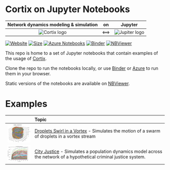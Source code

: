 # Cortix on Jupyter Notebooks

| Network dynamics modeling & simulation | on | Jupyter |
|:---:|:--:|:----:|
| <img src="https://cortix.org/logo.jpg" title="Cortix logo"> | <==> | <img width="115" src="https://upload.wikimedia.org/wikipedia/commons/thumb/3/38/Jupyter_logo.svg/250px-Jupyter_logo.svg.png" title="Jupiter logo"> |

[![Website](https://img.shields.io/website/https/github.com/dpploy/cortix-nb.svg)](https://github.com/dpploy/cortix-nb)
[![Size](https://img.shields.io/github/repo-size/dpploy/cortix-nb.svg?label=size&style=flat)](https://cortix.org)
[![Azure Notebooks](https://notebooks.azure.com/launch.svg)](https://notebooks.azure.com/dealmeidavf/projects/cortix-nb)
[![Binder](https://raw.githubusercontent.com/jupyter/design/master/logos/Badges/nbviewer_badge.svg)](https://mybinder.org/v2/gh/dpploy/cortix-nb/master)
[![NBViewer](https://raw.githubusercontent.com/jupyter/design/master/logos/Badges/nbviewer_badge.svg)](http://nbviewer.jupyter.org/github/dpploy/cortix-nb/)

This repo is home to a set of  Jupyter notebooks that contain  examples of the usage of [Cortix](https://github.com/dpploy/cortix). 

Clone the repo to run the notebooks locally, or use [Binder](https://mybinder.org/v2/gh/dpploy/cortix-nb/master) or [Azure](https://notebooks.azure.com/dealmeidavf/projects/cortix-nb) to run them in your browser.

Static versions of the notebooks are available on [NBViewer](http://nbviewer.jupyter.org/github/dpploy/cortix-nb).

# Examples

|  | Topic |
|:---|:---|
|<img  width="150" src="https://github.com/dpploy/cortix-nb/blob/master/img/droplet.png" title="droplets"> | [Droplets Swirl in a Vortex](https://nbviewer.jupyter.org/github/dpploy/cortix-nb/blob/master/run_droplet_swirl.ipynb) -  Simulates the motion of a swarm of droplets in a vortex stream |
|<img  width="150" src="https://github.com/dpploy/cortix-nb/blob/master/img/justice.png" title="droplets"> | [City Justice](https://nbviewer.jupyter.org/github/dpploy/cortix-nb/blob/master/run_city_justice.ipynb) - Simulates a population dynamics model across the network of a hypothetical criminal justice system. |


